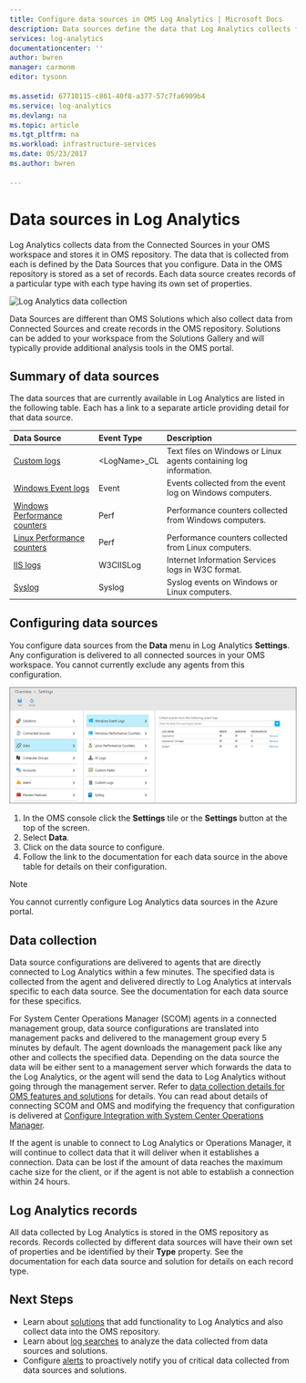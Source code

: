 ```yaml
---
title: Configure data sources in OMS Log Analytics | Microsoft Docs
description: Data sources define the data that Log Analytics collects from agents and other connected sources.  This article describes the concept of how Log Analytics uses data sources, explains the details of how to configure them, and provides a summary of the different data sources available.
services: log-analytics
documentationcenter: ''
author: bwren
manager: carmonm
editor: tysonn

ms.assetid: 67710115-c861-40f8-a377-57c7fa6909b4
ms.service: log-analytics
ms.devlang: na
ms.topic: article
ms.tgt_pltfrm: na
ms.workload: infrastructure-services
ms.date: 05/23/2017
ms.author: bwren

---
```

# Data sources in Log Analytics
Log Analytics collects data from the Connected Sources in your OMS workspace and stores it in OMS repository.  The data that is collected from each is defined by the Data Sources that you configure.  Data in the OMS repository is stored as a set of records.  Each data source creates records of a particular type with each type having its own set of properties.

![Log Analytics data collection](./media/log-analytics-data-sources/overview.png)

Data Sources are different than OMS Solutions which also collect data from Connected Sources and create records in the OMS repository.  Solutions can be added to your workspace from the Solutions Gallery and will typically provide additional analysis tools in the OMS portal.  

## Summary of data sources
The data sources that are currently available in Log Analytics are listed in the following table.  Each has a link to a separate article providing detail for that data source.

| Data Source | Event Type | Description |
|:--- |:--- |:--- |
| [Custom logs](log-analytics-data-sources-custom-logs.md) |\<LogName\>_CL |Text files on Windows or Linux agents containing log information. |
| [Windows Event logs](log-analytics-data-sources-windows-events.md) |Event |Events collected from the event log on Windows computers. |
| [Windows Performance counters](log-analytics-data-sources-performance-counters.md) |Perf |Performance counters collected from Windows computers. |
| [Linux Performance counters](log-analytics-data-sources-performance-counters.md) |Perf |Performance counters collected from Linux computers. |
| [IIS logs](log-analytics-data-sources-iis-logs.md) |W3CIISLog |Internet Information Services logs in W3C format. |
| [Syslog](log-analytics-data-sources-syslog.md) |Syslog |Syslog events on Windows or Linux computers. |

## Configuring data sources
You configure data sources from the **Data** menu in Log Analytics **Settings**.  Any configuration is delivered to all connected sources in your OMS workspace.  You cannot currently exclude any agents from this configuration.

![Configure Windows events](./media/log-analytics-data-sources/configure-events.png)

1. In the OMS console click the **Settings** tile or the **Settings** button at the top of the screen.
2. Select **Data**.
3. Click on the data source to configure.
4. Follow the link to the documentation for each data source in the above table for details on their configuration.

> [!NOTE]
> You cannot currently configure Log Analytics data sources in the Azure portal.

## Data collection
Data source configurations are delivered to agents that are directly connected to Log Analytics within a few minutes.  The specified data is collected from the agent and delivered directly to Log Analytics at intervals specific to each data source.  See the documentation for each data source for these specifics.

For System Center Operations Manager (SCOM) agents in a connected management group, data source configurations are translated into management packs and delivered to the management group every 5 minutes by default.  The agent downloads the management pack like any other and collects the specified data. Depending on the data source the data will be either sent to a management server which forwards the data to the Log Analytics, or the agent will send the data to Log Analytics without going through the management server. Refer to [data collection details for OMS features and solutions](log-analytics-add-solutions.md#data-collection-details) for details.  You can read about details of connecting SCOM and OMS and modifying the frequency that configuration is delivered at [Configure Integration with System Center Operations Manager](log-analytics-om-agents.md).

If the agent is unable to connect to Log Analytics or Operations Manager, it will continue to collect data that it will deliver when it establishes a connection.  Data can be lost if the amount of data reaches the maximum cache size for the client, or if the agent is not able to establish a connection within 24 hours.

## Log Analytics records
All data collected by Log Analytics is stored in the OMS repository as records.  Records collected by different data sources will have their own set of properties and be identified by their **Type** property.  See the documentation for each data source and solution for details on each record type.

## Next Steps
* Learn about [solutions](log-analytics-add-solutions.md) that add functionality to Log Analytics and also collect data into the OMS repository.
* Learn about [log searches](log-analytics-log-searches.md) to analyze the data collected from data sources and solutions.  
* Configure [alerts](log-analytics-alerts.md) to proactively notify you of critical data collected from data sources and solutions.
